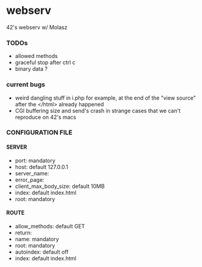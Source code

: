 # webserv
42's webserv w/ Molasz

### TODOs

* allowed methods
* graceful stop after ctrl c
* binary data ?

### current bugs

* weird dangling stuff in i.php for example, at the end of the "view source" after the \</html\> already happened
* CGI buffering size and send's crash in strange cases that we can't reproduce on 42's macs

### CONFIGURATION FILE

#### SERVER
* port: mandatory
* host: default 127.0.0.1
* server\_name:
* error\_page:
* client\_max\_body\_size: default 10MB
* index: default index.html
* root: mandatory

#### ROUTE
* allow\_methods: default GET
* return:
* name: mandatory
* root: mandatory
* autoindex: default off
* index: default index.html
